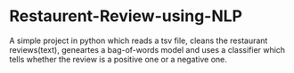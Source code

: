 # Restaurent-Review-using-NLP
A simple project in python which reads a tsv file, cleans the restaurant reviews(text), geneartes a bag-of-words model and uses a classifier which tells whether the review is a positive one or a negative one.
